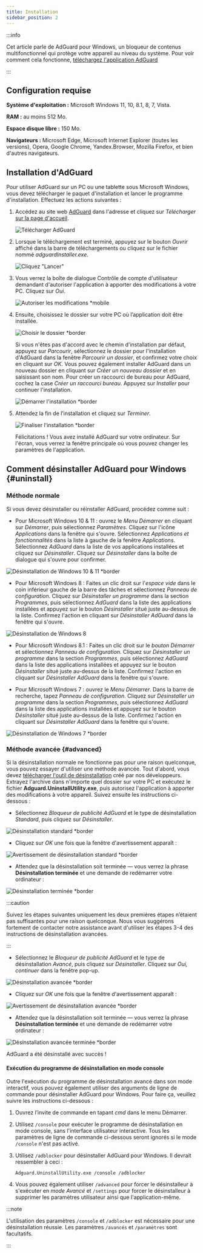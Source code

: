 ```yaml
---
title: Installation
sidebar_position: 2
---
```


:::info

Cet article parle de AdGuard pour Windows, un bloqueur de contenus multifonctionnel qui protège votre appareil au niveau du système. Pour voir comment cela fonctionne, [téléchargez l'application AdGuard](https://agrd.io/download-kb-adblock)

:::

## Configuration requise

**Système d'exploitation :** Microsoft Windows 11, 10, 8.1, 8, 7, Vista.

**RAM :** au moins 512 Mo.

**Espace disque libre :** 150 Mo.

**Navigateurs :** Microsoft Edge, Microsoft Internet Explorer (toutes les versions), Opera, Google Chrome, Yandex.Browser, Mozilla Firefox, et bien d'autres navigateurs.

## Installation d'AdGuard

Pour utiliser AdGuard sur un PC ou une tablette sous Microsoft Windows, vous devez télécharger le paquet d'installation et lancer le programme d'installation. Effectuez les actions suivantes :

1. Accédez au site web [AdGuard](http://adguard.com) dans l'adresse et cliquez sur *Télécharger* [sur la page d'accueil](https://adguard.com/download.html?auto=1).

   ![Télécharger AdGuard](https://cdn.adtidy.org/content/kb/ad_blocker/windows/installation/download-from-website.png)

2. Lorsque le téléchargement est terminé, appuyez sur le bouton *Ouvrir* affiché dans la barre de téléchargements ou cliquez sur le fichier nommé *adguardInstaller.exe*.

   ![Cliquez "Lancer"](https://cdn.adtidy.org/content/kb/ad_blocker/windows/installation/click-download.png)

3. Vous verrez la boîte de dialogue Contrôle de compte d'utilisateur demandant d'autoriser l'application à apporter des modifications à votre PC. Cliquez sur *Oui*.

   ![Autoriser les modifications *mobile](https://cdn.adtidy.org/content/kb/ad_blocker/windows/installation/allow-changes.png)

4. Ensuite, choisissez le dossier sur votre PC où l’application doit être installée.

   ![Choisir le dossier *border](https://cdn.adtidy.org/content/kb/ad_blocker/windows/installation/install-wizard.png)

   Si vous n'êtes pas d'accord avec le chemin d'installation par défaut, appuyez sur *Parcourir*, sélectionnez le dossier pour l'installation d'AdGuard dans la fenêtre *Parcourir un dossier*, et confirmez votre choix en cliquant sur *OK*. Vous pouvez également installer AdGuard dans un nouveau dossier en cliquant sur *Créer un nouveau dossier* et en saisissant son nom. Pour créer un raccourci de bureau pour AdGuard, cochez la case *Créer un raccourci bureau*. Appuyez sur *Installer* pour continuer l'installation.

   ![Démarrer l'installation *border](https://cdn.adtidy.org/content/kb/ad_blocker/windows/installation/start-install.png)

5. Attendez la fin de l’installation et cliquez sur *Terminer*.

   ![Finaliser l'installation *border](https://cdn.adtidy.org/content/kb/ad_blocker/windows/installation/finish-install.png)

   Félicitations ! Vous avez installé AdGuard sur votre ordinateur. Sur l'écran, vous verrez la fenêtre principale où vous pouvez changer les paramètres de l'application.

## Comment désinstaller AdGuard pour Windows {#uninstall}

### Méthode normale

Si vous devez désinstaller ou réinstaller AdGuard, procédez comme suit :

- Pour Microsoft Windows 10 & 11 : ouvrez le *Menu Démarrer* en cliquant sur *Démarrer*, puis sélectionnez *Paramètres*. Cliquez sur l'icône *Applications* dans la fenêtre qui s'ouvre. Sélectionnez *Applications et fonctionnalités* dans la liste à gauche de la fenêtre *Applications*. Sélectionnez *AdGuard* dans la liste de vos applications installées et cliquez sur *Désinstaller*. Cliquez sur *Désinstaller* dans la boîte de dialogue qui s'ouvre pour confirmer.

![Désinstallation de Windows 10 & 11 *border](https://cdn.adtidy.org/content/kb/ad_blocker/windows/installation/win10-uninstall.png)

- Pour Microsoft Windows 8 : Faites un clic droit sur l'*espace vide* dans le coin inférieur gauche de la barre des tâches et sélectionnez *Panneau de configuration*. Cliquez sur *Désinstaller un programme* dans la section *Programmes*, puis sélectionnez *AdGuard* dans la liste des applications installées et appuyez sur le bouton *Désinstaller* situé juste au-dessus de la liste. Confirmez l'action en cliquant sur *Désinstaller AdGuard* dans la fenêtre qui s'ouvre.

![Désinstallation de Windows 8](https://cdn.adtidy.org/content/kb/ad_blocker/windows/installation/win8-uninstall.png)

- Pour Microsoft Windows 8.1 : Faites un clic droit sur le *bouton Démarrer* et sélectionnez *Panneau de configuration*. Cliquez sur *Désinstaller un programme* dans la section *Programmes*, puis sélectionnez *AdGuard* dans la liste des applications installées et appuyez sur le bouton *Désinstaller* situé juste au-dessus de la liste. Confirmez l'action en cliquant sur *Désinstaller AdGuard* dans la fenêtre qui s'ouvre.

- Pour Microsoft Windows 7 : ouvrez le *Menu Démarrer*. Dans la barre de recherche, tapez *Panneau de configuration*. Cliquez sur *Désinstaller un programme* dans la section *Programmes*, puis sélectionnez *AdGuard* dans la liste des applications installées et appuyez sur le bouton *Désinstaller* situé juste au-dessus de la liste. Confirmez l'action en cliquant sur *Désinstaller AdGuard* dans la fenêtre qui s'ouvre.

![Désinstallation de Windows 7 *border](https://cdn.adtidy.org/content/kb/ad_blocker/windows/installation/win7-uninstall.png)

### Méthode avancée {#advanced}

Si la désinstallation normale ne fonctionne pas pour une raison quelconque, vous pouvez essayer d'utiliser une méthode avancée. Tout d'abord, vous devez [télécharger l'outil de désinstallation](https://cdn.adtidy.org/distr/windows/Uninstall_Utility.zip) créé par nos développeurs. Extrayez l'archive dans n'importe quel dossier sur votre PC et exécutez le fichier **Adguard.UninstallUtility.exe**, puis autorisez l'application à apporter des modifications à votre appareil. Suivez ensuite les instructions ci-dessous :

- Sélectionnez *Bloqueur de publicité AdGuard* et le type de désinstallation *Standard*, puis cliquez sur *Désinstaller*.

![Désinstallation standard *border](https://cdn.adtidy.org/content/kb/ad_blocker/windows/installation/ab_standard.jpg)

- Cliquez sur *OK* une fois que la fenêtre d'avertissement apparaît :

![Avertissement de désinstallation standard *border](https://cdn.adtidy.org/content/kb/ad_blocker/windows/installation/ab_extended_warning.jpg)

- Attendez que la désinstallation soit terminée — vous verrez la phrase **Désinstallation terminée** et une demande de redémarrer votre ordinateur :

![Désinstallation terminée *border](https://cdn.adtidy.org/content/kb/ad_blocker/windows/installation/ab_standard_complete.jpg)

:::caution

Suivez les étapes suivantes uniquement les deux premières étapes n’étaient pas suffisantes pour une raison quelconque. Nous vous suggérons fortement de contacter notre assistance avant d'utiliser les étapes 3-4 des instructions de désinstallation avancées.

:::

- Sélectionnez le *Bloqueur de publicité AdGuard* et le type de désinstallation *Avancé*, puis cliquez sur *Désinstaller*. Cliquez sur *Oui, continuer* dans la fenêtre pop-up.

![Désinstallation avancée *border](https://cdn.adtidy.org/content/kb/ad_blocker/windows/installation/ab_extended.jpg)

- Cliquez sur *OK* une fois que la fenêtre d'avertissement apparaît :

![Avertissement de désinstallation avancée *border](https://cdn.adtidy.org/content/kb/ad_blocker/windows/installation/ab_extended_warning.jpg)

- Attendez que la désinstallation soit terminée — vous verrez la phrase **Désinstallation terminée** et une demande de redémarrer votre ordinateur :

![Désinstallation avancée terminée *border](https://cdn.adtidy.org/content/kb/ad_blocker/windows/installation/ab_extended_complete.jpg)

AdGuard a été désinstallé avec succès !

#### Exécution du programme de désinstallation en mode console

Outre l'exécution du programme de désinstallation avancé dans son mode interactif, vous pouvez également utiliser des arguments de ligne de commande pour désinstaller AdGuard pour Windows. Pour faire ça, veuillez suivre les instructions ci-dessous :

1. Ouvrez l’invite de commande en tapant *cmd* dans le menu Démarrer.
2. Utilisez `/console` pour exécuter le programme de désinstallation en mode console, sans l'interface utilisateur interactive. Tous les paramètres de ligne de commande ci-dessous seront ignorés si le mode `/console` n'est pas activé.
3. Utilisez `/adblocker` pour désinstaller AdGuard pour Windows. Il devrait ressembler à ceci :

   `Adguard.UninstallUtility.exe /console /adblocker`

4. Vous pouvez également utiliser `/advanced` pour forcer le désinstalleur à s'exécuter en *mode Avancé* et `/settings` pour forcer le désinstalleur à supprimer les paramètres utilisateur ainsi que l'application-même.

:::note

L'utilisation des paramètres `/console` et `/adblocker` est nécessaire pour une désinstallation réussie. Les paramètres `/avancés` et `/paramètres` sont facultatifs.

:::
